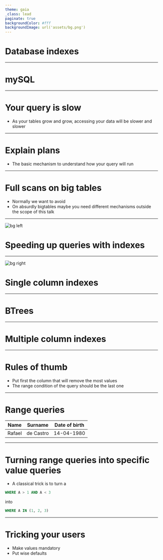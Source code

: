 ```yaml
---
theme: gaia
_class: lead
paginate: true
backgroundColor: #fff
backgroundImage: url('assets/bg.png')
---
```

<!-- _class: lead -->

# Database indexes

---

# mySQL

<!-- We will use mySQL as a mean to provide examples but this should be easily applicable to any other DB -->

---

# Your query is slow

- As your tables grow and grow, accessing your data will be slower and slower
---

# Explain plans

- The basic mechanism to understand how your query will run

---

# Full scans on big tables

- Normally we want to avoid
- On absurdly bigtables maybe you need different mechanisms outside the scope of this talk

---
![bg left](./assets/money_burn.jpg)

# Speeding up queries with indexes

---

![bg right](./assets/mark_twain.jpg)

# Single column indexes

---

# BTrees

---
<!-- _class: lead -->

# Multiple column indexes

---

# Rules of thumb

- Put first the column that will remove the most values
- The range condition of the query should be the last one

---

# Range queries


| Name   | Surname     | Date of birth    |
| ------ | ----------- | ---------------- |
| Rafael | de Castro   | 14-04-1980       |


---

# Turning range queries into specific value queries

- A classical trick is to turn a

``` sql
WHERE A > 1 AND A < 3
```

into

``` sql
WHERE A IN (1, 2, 3)
```


---

# Tricking your users

- Make values mandatory
- Put wise defaults

